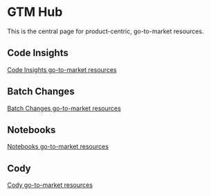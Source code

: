 # GTM Hub

This is the central page for product-centric, go-to-market resources.

## Code Insights

[Code Insights go-to-market resources](../../engineering/teams/code-insights/go_to_market.md)

## Batch Changes

[Batch Changes go-to-market resources](../../engineering/teams/batch-changes/go-to-market/index.md)

## Notebooks

[Notebooks go-to-market resources](notebooks_gtm.md)

## Cody

[Cody go-to-market resources](../../engineering/teams/cody/cody-marketing.md)
